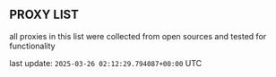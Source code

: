 ## PROXY LIST

all proxies in this list were collected from open sources and tested for functionality

last update: `2025-03-26 02:12:29.794087+00:00` UTC